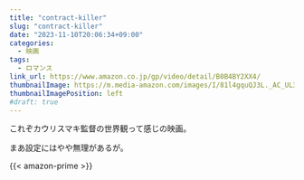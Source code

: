 ```yaml
---
title: "contract-killer"
slug: "contract-killer"
date: "2023-11-10T20:06:34+09:00"
categories:
  - 映画
tags:
  - ロマンス
link_url: https://www.amazon.co.jp/gp/video/detail/B0B4BY2XX4/
thumbnailImage: https://m.media-amazon.com/images/I/81l4gquQJ3L._AC_UL320_.jpg
thumbnailImagePosition: left
#draft: true
---
```

これぞカウリスマキ監督の世界観って感じの映画。
<!--more-->
まあ設定にはやや無理があるが。

{{< amazon-prime >}}
